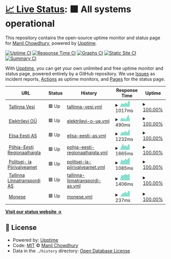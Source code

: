 # [📈 Live Status](https://keywordnew.github.io/tallinn-watchtower): <!--live status--> **🟩 All systems operational**

This repository contains the open-source uptime monitor and status page for [Manil Chowdhury](https://manil.xyz), powered by [Upptime](https://github.com/upptime/upptime).

[![Uptime CI](https://github.com/keywordnew/tallinn-watchtower/workflows/Uptime%20CI/badge.svg)](https://github.com/keywordnew/tallinn-watchtower/actions?query=workflow%3A%22Uptime+CI%22)
[![Response Time CI](https://github.com/keywordnew/tallinn-watchtower/workflows/Response%20Time%20CI/badge.svg)](https://github.com/keywordnew/tallinn-watchtower/actions?query=workflow%3A%22Response+Time+CI%22)
[![Graphs CI](https://github.com/keywordnew/tallinn-watchtower/workflows/Graphs%20CI/badge.svg)](https://github.com/keywordnew/tallinn-watchtower/actions?query=workflow%3A%22Graphs+CI%22)
[![Static Site CI](https://github.com/keywordnew/tallinn-watchtower/workflows/Static%20Site%20CI/badge.svg)](https://github.com/keywordnew/tallinn-watchtower/actions?query=workflow%3A%22Static+Site+CI%22)
[![Summary CI](https://github.com/keywordnew/tallinn-watchtower/workflows/Summary%20CI/badge.svg)](https://github.com/keywordnew/tallinn-watchtower/actions?query=workflow%3A%22Summary+CI%22)

With [Upptime](https://upptime.js.org), you can get your own unlimited and free uptime monitor and status page, powered entirely by a GitHub repository. We use [Issues](https://github.com/keywordnew/tallinn-watchtower/issues) as incident reports, [Actions](https://github.com/keywordnew/tallinn-watchtower/actions) as uptime monitors, and [Pages](https://keywordnew.github.io/tallinn-watchtower) for the status page.

<!--start: status pages-->
<!-- This summary is generated by Upptime (https://github.com/upptime/upptime) -->
<!-- Do not edit this manually, your changes will be overwritten -->
<!-- prettier-ignore -->
| URL | Status | History | Response Time | Uptime |
| --- | ------ | ------- | ------------- | ------ |
| <img alt="" src="https://nilspace.xyz/content/images/2023/05/water.png" height="13"> [Tallinna Vesi](https://tallinnavesi.ee/) | 🟩 Up | [tallinna-vesi.yml](https://github.com/keywordnew/tallinn-watchtower/commits/HEAD/history/tallinna-vesi.yml) | <details><summary><img alt="Response time graph" src="./graphs/tallinna-vesi/response-time-week.png" height="20"> 1017ms</summary><br><a href="https://keywordnew.github.io/tallinn-watchtower/history/tallinna-vesi"><img alt="Response time 1021" src="https://img.shields.io/endpoint?url=https%3A%2F%2Fraw.githubusercontent.com%2Fkeywordnew%2Ftallinn-watchtower%2FHEAD%2Fapi%2Ftallinna-vesi%2Fresponse-time.json"></a><br><a href="https://keywordnew.github.io/tallinn-watchtower/history/tallinna-vesi"><img alt="24-hour response time 1508" src="https://img.shields.io/endpoint?url=https%3A%2F%2Fraw.githubusercontent.com%2Fkeywordnew%2Ftallinn-watchtower%2FHEAD%2Fapi%2Ftallinna-vesi%2Fresponse-time-day.json"></a><br><a href="https://keywordnew.github.io/tallinn-watchtower/history/tallinna-vesi"><img alt="7-day response time 1017" src="https://img.shields.io/endpoint?url=https%3A%2F%2Fraw.githubusercontent.com%2Fkeywordnew%2Ftallinn-watchtower%2FHEAD%2Fapi%2Ftallinna-vesi%2Fresponse-time-week.json"></a><br><a href="https://keywordnew.github.io/tallinn-watchtower/history/tallinna-vesi"><img alt="30-day response time 980" src="https://img.shields.io/endpoint?url=https%3A%2F%2Fraw.githubusercontent.com%2Fkeywordnew%2Ftallinn-watchtower%2FHEAD%2Fapi%2Ftallinna-vesi%2Fresponse-time-month.json"></a><br><a href="https://keywordnew.github.io/tallinn-watchtower/history/tallinna-vesi"><img alt="1-year response time 996" src="https://img.shields.io/endpoint?url=https%3A%2F%2Fraw.githubusercontent.com%2Fkeywordnew%2Ftallinn-watchtower%2FHEAD%2Fapi%2Ftallinna-vesi%2Fresponse-time-year.json"></a></details> | <details><summary><a href="https://keywordnew.github.io/tallinn-watchtower/history/tallinna-vesi">100.00%</a></summary><a href="https://keywordnew.github.io/tallinn-watchtower/history/tallinna-vesi"><img alt="All-time uptime 99.97%" src="https://img.shields.io/endpoint?url=https%3A%2F%2Fraw.githubusercontent.com%2Fkeywordnew%2Ftallinn-watchtower%2FHEAD%2Fapi%2Ftallinna-vesi%2Fuptime.json"></a><br><a href="https://keywordnew.github.io/tallinn-watchtower/history/tallinna-vesi"><img alt="24-hour uptime 100.00%" src="https://img.shields.io/endpoint?url=https%3A%2F%2Fraw.githubusercontent.com%2Fkeywordnew%2Ftallinn-watchtower%2FHEAD%2Fapi%2Ftallinna-vesi%2Fuptime-day.json"></a><br><a href="https://keywordnew.github.io/tallinn-watchtower/history/tallinna-vesi"><img alt="7-day uptime 100.00%" src="https://img.shields.io/endpoint?url=https%3A%2F%2Fraw.githubusercontent.com%2Fkeywordnew%2Ftallinn-watchtower%2FHEAD%2Fapi%2Ftallinna-vesi%2Fuptime-week.json"></a><br><a href="https://keywordnew.github.io/tallinn-watchtower/history/tallinna-vesi"><img alt="30-day uptime 100.00%" src="https://img.shields.io/endpoint?url=https%3A%2F%2Fraw.githubusercontent.com%2Fkeywordnew%2Ftallinn-watchtower%2FHEAD%2Fapi%2Ftallinna-vesi%2Fuptime-month.json"></a><br><a href="https://keywordnew.github.io/tallinn-watchtower/history/tallinna-vesi"><img alt="1-year uptime 99.95%" src="https://img.shields.io/endpoint?url=https%3A%2F%2Fraw.githubusercontent.com%2Fkeywordnew%2Ftallinn-watchtower%2FHEAD%2Fapi%2Ftallinna-vesi%2Fuptime-year.json"></a></details>
| <img alt="" src="https://nilspace.xyz/content/images/2023/05/power-1.png" height="13"> [Elektrilevi OÜ](https://www.elektrilevi.ee/en/avaleht) | 🟩 Up | [elektrilevi-o-ue.yml](https://github.com/keywordnew/tallinn-watchtower/commits/HEAD/history/elektrilevi-o-ue.yml) | <details><summary><img alt="Response time graph" src="./graphs/elektrilevi-o-ue/response-time-week.png" height="20"> 490ms</summary><br><a href="https://keywordnew.github.io/tallinn-watchtower/history/elektrilevi-o-ue"><img alt="Response time 577" src="https://img.shields.io/endpoint?url=https%3A%2F%2Fraw.githubusercontent.com%2Fkeywordnew%2Ftallinn-watchtower%2FHEAD%2Fapi%2Felektrilevi-o-ue%2Fresponse-time.json"></a><br><a href="https://keywordnew.github.io/tallinn-watchtower/history/elektrilevi-o-ue"><img alt="24-hour response time 221" src="https://img.shields.io/endpoint?url=https%3A%2F%2Fraw.githubusercontent.com%2Fkeywordnew%2Ftallinn-watchtower%2FHEAD%2Fapi%2Felektrilevi-o-ue%2Fresponse-time-day.json"></a><br><a href="https://keywordnew.github.io/tallinn-watchtower/history/elektrilevi-o-ue"><img alt="7-day response time 490" src="https://img.shields.io/endpoint?url=https%3A%2F%2Fraw.githubusercontent.com%2Fkeywordnew%2Ftallinn-watchtower%2FHEAD%2Fapi%2Felektrilevi-o-ue%2Fresponse-time-week.json"></a><br><a href="https://keywordnew.github.io/tallinn-watchtower/history/elektrilevi-o-ue"><img alt="30-day response time 514" src="https://img.shields.io/endpoint?url=https%3A%2F%2Fraw.githubusercontent.com%2Fkeywordnew%2Ftallinn-watchtower%2FHEAD%2Fapi%2Felektrilevi-o-ue%2Fresponse-time-month.json"></a><br><a href="https://keywordnew.github.io/tallinn-watchtower/history/elektrilevi-o-ue"><img alt="1-year response time 463" src="https://img.shields.io/endpoint?url=https%3A%2F%2Fraw.githubusercontent.com%2Fkeywordnew%2Ftallinn-watchtower%2FHEAD%2Fapi%2Felektrilevi-o-ue%2Fresponse-time-year.json"></a></details> | <details><summary><a href="https://keywordnew.github.io/tallinn-watchtower/history/elektrilevi-o-ue">100.00%</a></summary><a href="https://keywordnew.github.io/tallinn-watchtower/history/elektrilevi-o-ue"><img alt="All-time uptime 99.82%" src="https://img.shields.io/endpoint?url=https%3A%2F%2Fraw.githubusercontent.com%2Fkeywordnew%2Ftallinn-watchtower%2FHEAD%2Fapi%2Felektrilevi-o-ue%2Fuptime.json"></a><br><a href="https://keywordnew.github.io/tallinn-watchtower/history/elektrilevi-o-ue"><img alt="24-hour uptime 100.00%" src="https://img.shields.io/endpoint?url=https%3A%2F%2Fraw.githubusercontent.com%2Fkeywordnew%2Ftallinn-watchtower%2FHEAD%2Fapi%2Felektrilevi-o-ue%2Fuptime-day.json"></a><br><a href="https://keywordnew.github.io/tallinn-watchtower/history/elektrilevi-o-ue"><img alt="7-day uptime 100.00%" src="https://img.shields.io/endpoint?url=https%3A%2F%2Fraw.githubusercontent.com%2Fkeywordnew%2Ftallinn-watchtower%2FHEAD%2Fapi%2Felektrilevi-o-ue%2Fuptime-week.json"></a><br><a href="https://keywordnew.github.io/tallinn-watchtower/history/elektrilevi-o-ue"><img alt="30-day uptime 100.00%" src="https://img.shields.io/endpoint?url=https%3A%2F%2Fraw.githubusercontent.com%2Fkeywordnew%2Ftallinn-watchtower%2FHEAD%2Fapi%2Felektrilevi-o-ue%2Fuptime-month.json"></a><br><a href="https://keywordnew.github.io/tallinn-watchtower/history/elektrilevi-o-ue"><img alt="1-year uptime 99.74%" src="https://img.shields.io/endpoint?url=https%3A%2F%2Fraw.githubusercontent.com%2Fkeywordnew%2Ftallinn-watchtower%2FHEAD%2Fapi%2Felektrilevi-o-ue%2Fuptime-year.json"></a></details>
| <img alt="" src="https://nilspace.xyz/content/images/2023/05/communication.png" height="13"> [Elisa Eesti AS](https://www.elisa.ee/) | 🟩 Up | [elisa-eesti-as.yml](https://github.com/keywordnew/tallinn-watchtower/commits/HEAD/history/elisa-eesti-as.yml) | <details><summary><img alt="Response time graph" src="./graphs/elisa-eesti-as/response-time-week.png" height="20"> 1232ms</summary><br><a href="https://keywordnew.github.io/tallinn-watchtower/history/elisa-eesti-as"><img alt="Response time 1349" src="https://img.shields.io/endpoint?url=https%3A%2F%2Fraw.githubusercontent.com%2Fkeywordnew%2Ftallinn-watchtower%2FHEAD%2Fapi%2Felisa-eesti-as%2Fresponse-time.json"></a><br><a href="https://keywordnew.github.io/tallinn-watchtower/history/elisa-eesti-as"><img alt="24-hour response time 1969" src="https://img.shields.io/endpoint?url=https%3A%2F%2Fraw.githubusercontent.com%2Fkeywordnew%2Ftallinn-watchtower%2FHEAD%2Fapi%2Felisa-eesti-as%2Fresponse-time-day.json"></a><br><a href="https://keywordnew.github.io/tallinn-watchtower/history/elisa-eesti-as"><img alt="7-day response time 1232" src="https://img.shields.io/endpoint?url=https%3A%2F%2Fraw.githubusercontent.com%2Fkeywordnew%2Ftallinn-watchtower%2FHEAD%2Fapi%2Felisa-eesti-as%2Fresponse-time-week.json"></a><br><a href="https://keywordnew.github.io/tallinn-watchtower/history/elisa-eesti-as"><img alt="30-day response time 1225" src="https://img.shields.io/endpoint?url=https%3A%2F%2Fraw.githubusercontent.com%2Fkeywordnew%2Ftallinn-watchtower%2FHEAD%2Fapi%2Felisa-eesti-as%2Fresponse-time-month.json"></a><br><a href="https://keywordnew.github.io/tallinn-watchtower/history/elisa-eesti-as"><img alt="1-year response time 1388" src="https://img.shields.io/endpoint?url=https%3A%2F%2Fraw.githubusercontent.com%2Fkeywordnew%2Ftallinn-watchtower%2FHEAD%2Fapi%2Felisa-eesti-as%2Fresponse-time-year.json"></a></details> | <details><summary><a href="https://keywordnew.github.io/tallinn-watchtower/history/elisa-eesti-as">100.00%</a></summary><a href="https://keywordnew.github.io/tallinn-watchtower/history/elisa-eesti-as"><img alt="All-time uptime 99.77%" src="https://img.shields.io/endpoint?url=https%3A%2F%2Fraw.githubusercontent.com%2Fkeywordnew%2Ftallinn-watchtower%2FHEAD%2Fapi%2Felisa-eesti-as%2Fuptime.json"></a><br><a href="https://keywordnew.github.io/tallinn-watchtower/history/elisa-eesti-as"><img alt="24-hour uptime 100.00%" src="https://img.shields.io/endpoint?url=https%3A%2F%2Fraw.githubusercontent.com%2Fkeywordnew%2Ftallinn-watchtower%2FHEAD%2Fapi%2Felisa-eesti-as%2Fuptime-day.json"></a><br><a href="https://keywordnew.github.io/tallinn-watchtower/history/elisa-eesti-as"><img alt="7-day uptime 100.00%" src="https://img.shields.io/endpoint?url=https%3A%2F%2Fraw.githubusercontent.com%2Fkeywordnew%2Ftallinn-watchtower%2FHEAD%2Fapi%2Felisa-eesti-as%2Fuptime-week.json"></a><br><a href="https://keywordnew.github.io/tallinn-watchtower/history/elisa-eesti-as"><img alt="30-day uptime 100.00%" src="https://img.shields.io/endpoint?url=https%3A%2F%2Fraw.githubusercontent.com%2Fkeywordnew%2Ftallinn-watchtower%2FHEAD%2Fapi%2Felisa-eesti-as%2Fuptime-month.json"></a><br><a href="https://keywordnew.github.io/tallinn-watchtower/history/elisa-eesti-as"><img alt="1-year uptime 99.63%" src="https://img.shields.io/endpoint?url=https%3A%2F%2Fraw.githubusercontent.com%2Fkeywordnew%2Ftallinn-watchtower%2FHEAD%2Fapi%2Felisa-eesti-as%2Fuptime-year.json"></a></details>
| <img alt="" src="https://nilspace.xyz/content/images/2023/05/hospital.png" height="13"> [Põhja-Eesti Regionaalhaigla](https://www.regionaalhaigla.ee/) | 🟩 Up | [pohja-eesti-regionaalhaigla.yml](https://github.com/keywordnew/tallinn-watchtower/commits/HEAD/history/pohja-eesti-regionaalhaigla.yml) | <details><summary><img alt="Response time graph" src="./graphs/pohja-eesti-regionaalhaigla/response-time-week.png" height="20"> 1665ms</summary><br><a href="https://keywordnew.github.io/tallinn-watchtower/history/pohja-eesti-regionaalhaigla"><img alt="Response time 1421" src="https://img.shields.io/endpoint?url=https%3A%2F%2Fraw.githubusercontent.com%2Fkeywordnew%2Ftallinn-watchtower%2FHEAD%2Fapi%2Fpohja-eesti-regionaalhaigla%2Fresponse-time.json"></a><br><a href="https://keywordnew.github.io/tallinn-watchtower/history/pohja-eesti-regionaalhaigla"><img alt="24-hour response time 1803" src="https://img.shields.io/endpoint?url=https%3A%2F%2Fraw.githubusercontent.com%2Fkeywordnew%2Ftallinn-watchtower%2FHEAD%2Fapi%2Fpohja-eesti-regionaalhaigla%2Fresponse-time-day.json"></a><br><a href="https://keywordnew.github.io/tallinn-watchtower/history/pohja-eesti-regionaalhaigla"><img alt="7-day response time 1665" src="https://img.shields.io/endpoint?url=https%3A%2F%2Fraw.githubusercontent.com%2Fkeywordnew%2Ftallinn-watchtower%2FHEAD%2Fapi%2Fpohja-eesti-regionaalhaigla%2Fresponse-time-week.json"></a><br><a href="https://keywordnew.github.io/tallinn-watchtower/history/pohja-eesti-regionaalhaigla"><img alt="30-day response time 1623" src="https://img.shields.io/endpoint?url=https%3A%2F%2Fraw.githubusercontent.com%2Fkeywordnew%2Ftallinn-watchtower%2FHEAD%2Fapi%2Fpohja-eesti-regionaalhaigla%2Fresponse-time-month.json"></a><br><a href="https://keywordnew.github.io/tallinn-watchtower/history/pohja-eesti-regionaalhaigla"><img alt="1-year response time 1401" src="https://img.shields.io/endpoint?url=https%3A%2F%2Fraw.githubusercontent.com%2Fkeywordnew%2Ftallinn-watchtower%2FHEAD%2Fapi%2Fpohja-eesti-regionaalhaigla%2Fresponse-time-year.json"></a></details> | <details><summary><a href="https://keywordnew.github.io/tallinn-watchtower/history/pohja-eesti-regionaalhaigla">100.00%</a></summary><a href="https://keywordnew.github.io/tallinn-watchtower/history/pohja-eesti-regionaalhaigla"><img alt="All-time uptime 99.99%" src="https://img.shields.io/endpoint?url=https%3A%2F%2Fraw.githubusercontent.com%2Fkeywordnew%2Ftallinn-watchtower%2FHEAD%2Fapi%2Fpohja-eesti-regionaalhaigla%2Fuptime.json"></a><br><a href="https://keywordnew.github.io/tallinn-watchtower/history/pohja-eesti-regionaalhaigla"><img alt="24-hour uptime 100.00%" src="https://img.shields.io/endpoint?url=https%3A%2F%2Fraw.githubusercontent.com%2Fkeywordnew%2Ftallinn-watchtower%2FHEAD%2Fapi%2Fpohja-eesti-regionaalhaigla%2Fuptime-day.json"></a><br><a href="https://keywordnew.github.io/tallinn-watchtower/history/pohja-eesti-regionaalhaigla"><img alt="7-day uptime 100.00%" src="https://img.shields.io/endpoint?url=https%3A%2F%2Fraw.githubusercontent.com%2Fkeywordnew%2Ftallinn-watchtower%2FHEAD%2Fapi%2Fpohja-eesti-regionaalhaigla%2Fuptime-week.json"></a><br><a href="https://keywordnew.github.io/tallinn-watchtower/history/pohja-eesti-regionaalhaigla"><img alt="30-day uptime 100.00%" src="https://img.shields.io/endpoint?url=https%3A%2F%2Fraw.githubusercontent.com%2Fkeywordnew%2Ftallinn-watchtower%2FHEAD%2Fapi%2Fpohja-eesti-regionaalhaigla%2Fuptime-month.json"></a><br><a href="https://keywordnew.github.io/tallinn-watchtower/history/pohja-eesti-regionaalhaigla"><img alt="1-year uptime 100.00%" src="https://img.shields.io/endpoint?url=https%3A%2F%2Fraw.githubusercontent.com%2Fkeywordnew%2Ftallinn-watchtower%2FHEAD%2Fapi%2Fpohja-eesti-regionaalhaigla%2Fuptime-year.json"></a></details>
| <img alt="" src="https://nilspace.xyz/content/images/2023/05/emergency.png" height="13"> [Politsei- ja Piirivalveamet](https://www.politsei.ee/) | 🟩 Up | [politsei-ja-piirivalveamet.yml](https://github.com/keywordnew/tallinn-watchtower/commits/HEAD/history/politsei-ja-piirivalveamet.yml) | <details><summary><img alt="Response time graph" src="./graphs/politsei-ja-piirivalveamet/response-time-week.png" height="20"> 1085ms</summary><br><a href="https://keywordnew.github.io/tallinn-watchtower/history/politsei-ja-piirivalveamet"><img alt="Response time 1152" src="https://img.shields.io/endpoint?url=https%3A%2F%2Fraw.githubusercontent.com%2Fkeywordnew%2Ftallinn-watchtower%2FHEAD%2Fapi%2Fpolitsei-ja-piirivalveamet%2Fresponse-time.json"></a><br><a href="https://keywordnew.github.io/tallinn-watchtower/history/politsei-ja-piirivalveamet"><img alt="24-hour response time 1368" src="https://img.shields.io/endpoint?url=https%3A%2F%2Fraw.githubusercontent.com%2Fkeywordnew%2Ftallinn-watchtower%2FHEAD%2Fapi%2Fpolitsei-ja-piirivalveamet%2Fresponse-time-day.json"></a><br><a href="https://keywordnew.github.io/tallinn-watchtower/history/politsei-ja-piirivalveamet"><img alt="7-day response time 1085" src="https://img.shields.io/endpoint?url=https%3A%2F%2Fraw.githubusercontent.com%2Fkeywordnew%2Ftallinn-watchtower%2FHEAD%2Fapi%2Fpolitsei-ja-piirivalveamet%2Fresponse-time-week.json"></a><br><a href="https://keywordnew.github.io/tallinn-watchtower/history/politsei-ja-piirivalveamet"><img alt="30-day response time 1135" src="https://img.shields.io/endpoint?url=https%3A%2F%2Fraw.githubusercontent.com%2Fkeywordnew%2Ftallinn-watchtower%2FHEAD%2Fapi%2Fpolitsei-ja-piirivalveamet%2Fresponse-time-month.json"></a><br><a href="https://keywordnew.github.io/tallinn-watchtower/history/politsei-ja-piirivalveamet"><img alt="1-year response time 1115" src="https://img.shields.io/endpoint?url=https%3A%2F%2Fraw.githubusercontent.com%2Fkeywordnew%2Ftallinn-watchtower%2FHEAD%2Fapi%2Fpolitsei-ja-piirivalveamet%2Fresponse-time-year.json"></a></details> | <details><summary><a href="https://keywordnew.github.io/tallinn-watchtower/history/politsei-ja-piirivalveamet">100.00%</a></summary><a href="https://keywordnew.github.io/tallinn-watchtower/history/politsei-ja-piirivalveamet"><img alt="All-time uptime 99.96%" src="https://img.shields.io/endpoint?url=https%3A%2F%2Fraw.githubusercontent.com%2Fkeywordnew%2Ftallinn-watchtower%2FHEAD%2Fapi%2Fpolitsei-ja-piirivalveamet%2Fuptime.json"></a><br><a href="https://keywordnew.github.io/tallinn-watchtower/history/politsei-ja-piirivalveamet"><img alt="24-hour uptime 100.00%" src="https://img.shields.io/endpoint?url=https%3A%2F%2Fraw.githubusercontent.com%2Fkeywordnew%2Ftallinn-watchtower%2FHEAD%2Fapi%2Fpolitsei-ja-piirivalveamet%2Fuptime-day.json"></a><br><a href="https://keywordnew.github.io/tallinn-watchtower/history/politsei-ja-piirivalveamet"><img alt="7-day uptime 100.00%" src="https://img.shields.io/endpoint?url=https%3A%2F%2Fraw.githubusercontent.com%2Fkeywordnew%2Ftallinn-watchtower%2FHEAD%2Fapi%2Fpolitsei-ja-piirivalveamet%2Fuptime-week.json"></a><br><a href="https://keywordnew.github.io/tallinn-watchtower/history/politsei-ja-piirivalveamet"><img alt="30-day uptime 99.92%" src="https://img.shields.io/endpoint?url=https%3A%2F%2Fraw.githubusercontent.com%2Fkeywordnew%2Ftallinn-watchtower%2FHEAD%2Fapi%2Fpolitsei-ja-piirivalveamet%2Fuptime-month.json"></a><br><a href="https://keywordnew.github.io/tallinn-watchtower/history/politsei-ja-piirivalveamet"><img alt="1-year uptime 99.95%" src="https://img.shields.io/endpoint?url=https%3A%2F%2Fraw.githubusercontent.com%2Fkeywordnew%2Ftallinn-watchtower%2FHEAD%2Fapi%2Fpolitsei-ja-piirivalveamet%2Fuptime-year.json"></a></details>
| <img alt="" src="https://nilspace.xyz/content/images/2023/05/transportation-1.png" height="13"> [Tallinna Linnatranspordi AS](https://www.tlt.ee/) | 🟩 Up | [tallinna-linnatranspordi-as.yml](https://github.com/keywordnew/tallinn-watchtower/commits/HEAD/history/tallinna-linnatranspordi-as.yml) | <details><summary><img alt="Response time graph" src="./graphs/tallinna-linnatranspordi-as/response-time-week.png" height="20"> 1406ms</summary><br><a href="https://keywordnew.github.io/tallinn-watchtower/history/tallinna-linnatranspordi-as"><img alt="Response time 1410" src="https://img.shields.io/endpoint?url=https%3A%2F%2Fraw.githubusercontent.com%2Fkeywordnew%2Ftallinn-watchtower%2FHEAD%2Fapi%2Ftallinna-linnatranspordi-as%2Fresponse-time.json"></a><br><a href="https://keywordnew.github.io/tallinn-watchtower/history/tallinna-linnatranspordi-as"><img alt="24-hour response time 1493" src="https://img.shields.io/endpoint?url=https%3A%2F%2Fraw.githubusercontent.com%2Fkeywordnew%2Ftallinn-watchtower%2FHEAD%2Fapi%2Ftallinna-linnatranspordi-as%2Fresponse-time-day.json"></a><br><a href="https://keywordnew.github.io/tallinn-watchtower/history/tallinna-linnatranspordi-as"><img alt="7-day response time 1406" src="https://img.shields.io/endpoint?url=https%3A%2F%2Fraw.githubusercontent.com%2Fkeywordnew%2Ftallinn-watchtower%2FHEAD%2Fapi%2Ftallinna-linnatranspordi-as%2Fresponse-time-week.json"></a><br><a href="https://keywordnew.github.io/tallinn-watchtower/history/tallinna-linnatranspordi-as"><img alt="30-day response time 1395" src="https://img.shields.io/endpoint?url=https%3A%2F%2Fraw.githubusercontent.com%2Fkeywordnew%2Ftallinn-watchtower%2FHEAD%2Fapi%2Ftallinna-linnatranspordi-as%2Fresponse-time-month.json"></a><br><a href="https://keywordnew.github.io/tallinn-watchtower/history/tallinna-linnatranspordi-as"><img alt="1-year response time 1409" src="https://img.shields.io/endpoint?url=https%3A%2F%2Fraw.githubusercontent.com%2Fkeywordnew%2Ftallinn-watchtower%2FHEAD%2Fapi%2Ftallinna-linnatranspordi-as%2Fresponse-time-year.json"></a></details> | <details><summary><a href="https://keywordnew.github.io/tallinn-watchtower/history/tallinna-linnatranspordi-as">100.00%</a></summary><a href="https://keywordnew.github.io/tallinn-watchtower/history/tallinna-linnatranspordi-as"><img alt="All-time uptime 99.98%" src="https://img.shields.io/endpoint?url=https%3A%2F%2Fraw.githubusercontent.com%2Fkeywordnew%2Ftallinn-watchtower%2FHEAD%2Fapi%2Ftallinna-linnatranspordi-as%2Fuptime.json"></a><br><a href="https://keywordnew.github.io/tallinn-watchtower/history/tallinna-linnatranspordi-as"><img alt="24-hour uptime 100.00%" src="https://img.shields.io/endpoint?url=https%3A%2F%2Fraw.githubusercontent.com%2Fkeywordnew%2Ftallinn-watchtower%2FHEAD%2Fapi%2Ftallinna-linnatranspordi-as%2Fuptime-day.json"></a><br><a href="https://keywordnew.github.io/tallinn-watchtower/history/tallinna-linnatranspordi-as"><img alt="7-day uptime 100.00%" src="https://img.shields.io/endpoint?url=https%3A%2F%2Fraw.githubusercontent.com%2Fkeywordnew%2Ftallinn-watchtower%2FHEAD%2Fapi%2Ftallinna-linnatranspordi-as%2Fuptime-week.json"></a><br><a href="https://keywordnew.github.io/tallinn-watchtower/history/tallinna-linnatranspordi-as"><img alt="30-day uptime 100.00%" src="https://img.shields.io/endpoint?url=https%3A%2F%2Fraw.githubusercontent.com%2Fkeywordnew%2Ftallinn-watchtower%2FHEAD%2Fapi%2Ftallinna-linnatranspordi-as%2Fuptime-month.json"></a><br><a href="https://keywordnew.github.io/tallinn-watchtower/history/tallinna-linnatranspordi-as"><img alt="1-year uptime 99.97%" src="https://img.shields.io/endpoint?url=https%3A%2F%2Fraw.githubusercontent.com%2Fkeywordnew%2Ftallinn-watchtower%2FHEAD%2Fapi%2Ftallinna-linnatranspordi-as%2Fuptime-year.json"></a></details>
| <img alt="" src="https://nilspace.xyz/content/images/2023/05/payment.png" height="13"> [Monese](https://www.monese.com) | 🟩 Up | [monese.yml](https://github.com/keywordnew/tallinn-watchtower/commits/HEAD/history/monese.yml) | <details><summary><img alt="Response time graph" src="./graphs/monese/response-time-week.png" height="20"> 237ms</summary><br><a href="https://keywordnew.github.io/tallinn-watchtower/history/monese"><img alt="Response time 1472" src="https://img.shields.io/endpoint?url=https%3A%2F%2Fraw.githubusercontent.com%2Fkeywordnew%2Ftallinn-watchtower%2FHEAD%2Fapi%2Fmonese%2Fresponse-time.json"></a><br><a href="https://keywordnew.github.io/tallinn-watchtower/history/monese"><img alt="24-hour response time 294" src="https://img.shields.io/endpoint?url=https%3A%2F%2Fraw.githubusercontent.com%2Fkeywordnew%2Ftallinn-watchtower%2FHEAD%2Fapi%2Fmonese%2Fresponse-time-day.json"></a><br><a href="https://keywordnew.github.io/tallinn-watchtower/history/monese"><img alt="7-day response time 237" src="https://img.shields.io/endpoint?url=https%3A%2F%2Fraw.githubusercontent.com%2Fkeywordnew%2Ftallinn-watchtower%2FHEAD%2Fapi%2Fmonese%2Fresponse-time-week.json"></a><br><a href="https://keywordnew.github.io/tallinn-watchtower/history/monese"><img alt="30-day response time 240" src="https://img.shields.io/endpoint?url=https%3A%2F%2Fraw.githubusercontent.com%2Fkeywordnew%2Ftallinn-watchtower%2FHEAD%2Fapi%2Fmonese%2Fresponse-time-month.json"></a><br><a href="https://keywordnew.github.io/tallinn-watchtower/history/monese"><img alt="1-year response time 1381" src="https://img.shields.io/endpoint?url=https%3A%2F%2Fraw.githubusercontent.com%2Fkeywordnew%2Ftallinn-watchtower%2FHEAD%2Fapi%2Fmonese%2Fresponse-time-year.json"></a></details> | <details><summary><a href="https://keywordnew.github.io/tallinn-watchtower/history/monese">100.00%</a></summary><a href="https://keywordnew.github.io/tallinn-watchtower/history/monese"><img alt="All-time uptime 88.94%" src="https://img.shields.io/endpoint?url=https%3A%2F%2Fraw.githubusercontent.com%2Fkeywordnew%2Ftallinn-watchtower%2FHEAD%2Fapi%2Fmonese%2Fuptime.json"></a><br><a href="https://keywordnew.github.io/tallinn-watchtower/history/monese"><img alt="24-hour uptime 100.00%" src="https://img.shields.io/endpoint?url=https%3A%2F%2Fraw.githubusercontent.com%2Fkeywordnew%2Ftallinn-watchtower%2FHEAD%2Fapi%2Fmonese%2Fuptime-day.json"></a><br><a href="https://keywordnew.github.io/tallinn-watchtower/history/monese"><img alt="7-day uptime 100.00%" src="https://img.shields.io/endpoint?url=https%3A%2F%2Fraw.githubusercontent.com%2Fkeywordnew%2Ftallinn-watchtower%2FHEAD%2Fapi%2Fmonese%2Fuptime-week.json"></a><br><a href="https://keywordnew.github.io/tallinn-watchtower/history/monese"><img alt="30-day uptime 99.86%" src="https://img.shields.io/endpoint?url=https%3A%2F%2Fraw.githubusercontent.com%2Fkeywordnew%2Ftallinn-watchtower%2FHEAD%2Fapi%2Fmonese%2Fuptime-month.json"></a><br><a href="https://keywordnew.github.io/tallinn-watchtower/history/monese"><img alt="1-year uptime 99.99%" src="https://img.shields.io/endpoint?url=https%3A%2F%2Fraw.githubusercontent.com%2Fkeywordnew%2Ftallinn-watchtower%2FHEAD%2Fapi%2Fmonese%2Fuptime-year.json"></a></details>

<!--end: status pages-->

[**Visit our status website →**](https://keywordnew.github.io/tallinn-watchtower)

## 📄 License

- Powered by: [Upptime](https://github.com/upptime/upptime)
- Code: [MIT](./LICENSE) © [Manil Chowdhury](https://manil.xyz)
- Data in the `./history` directory: [Open Database License](https://opendatacommons.org/licenses/odbl/1-0/)

